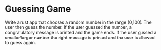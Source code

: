 # Guessing Game

Write a rust app that chooses a random number in the range (0,100).
The user then guess the number.
If the user guessed the number, a congratulatory message is printed
and the game ends.
If the user gussed a smaller/larger number the right message is printed and the user is allowed to guess again.
